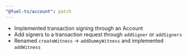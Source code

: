 ```yaml
---
"@fuel-ts/account": patch
---
```


- Implemented transaction signing through an Account
- Add signers to a transaction request through `addSigner` or `addSigners`
- Renamed `createWitness` -> `addDummyWitness` and implemented `addWitness`
